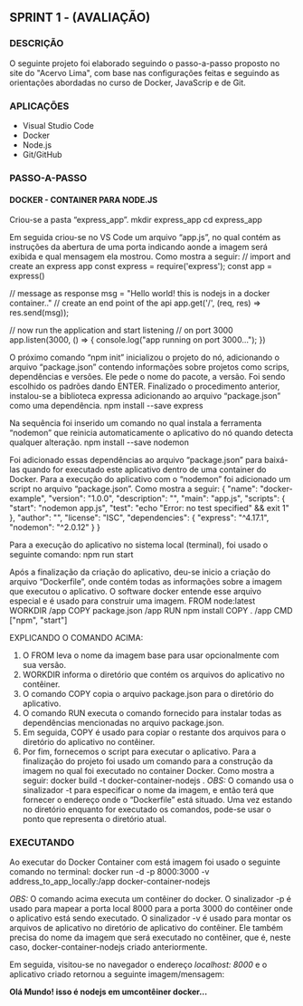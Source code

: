 
## **SPRINT 1 - (AVALIAÇÃO)**

### DESCRIÇÃO

O seguinte projeto foi elaborado seguindo o passo-a-passo proposto no site do "Acervo Lima", com base nas
configurações feitas e seguindo as orientações abordadas no curso de Docker, JavaScrip e de Git.

### APLICAÇÕES

* Visual Studio Code
* Docker
* Node.js
* Git/GitHub

### PASSO-A-PASSO
#### DOCKER - CONTAINER PARA NODE.JS

Criou-se a pasta “express_app”.
mkdir express_app
cd express_app

Em seguida criou-se no VS Code um arquivo “app.js”, no qual contém as instruções da abertura de uma porta indicando aonde a imagem será exibida e qual mensagem ela mostrou. Como mostra a seguir:
// import and create an express app
const express = require('express');
const app = express()
  
// message as response
msg = "Hello world! this is nodejs in a docker container.."
// create an end point of the api
app.get('/', (req, res) => res.send(msg));
  
// now run the application and start listening
// on port 3000
app.listen(3000, () => {
    console.log("app running on port 3000...");
})

O próximo comando “npm init” inicializou o projeto do nó, adicionando o arquivo “package.json” contendo informações sobre projetos como scrips, dependências e versões. Ele pede o nome do pacote, a versão. Foi sendo escolhido os padrões dando ENTER.
Finalizado o procedimento anterior, instalou-se a biblioteca expressa adicionando ao arquivo “package.json” como uma dependência.
npm install --save express

Na sequência foi inserido um comando no qual instala a ferramenta “nodemon” que reinicia automaticamente o aplicativo do nó quando detecta qualquer alteração.
npm install --save nodemon

Foi adicionado essas dependências ao arquivo “package.json” para baixá-las quando for executado este aplicativo dentro de uma container do Docker.
Para a execução do aplicativo com o “nodemon” foi adicionado um script no arquivo “package.json”. Como mostra a seguir:
{
  "name": "docker-example",
  "version": "1.0.0",
  "description": "",
  "main": "app.js",
  "scripts": {
    "start": "nodemon app.js",
    "test": "echo \"Error: no test specified\" && exit 1"
  },
  "author": "",
  "license": "ISC",
  "dependencies": {
    "express": "^4.17.1",
    "nodemon": "^2.0.12"
  }
}


Para a execução do aplicativo no sistema local (terminal), foi usado o seguinte comando:
npm run start

Após a finalização da criação do aplicativo, deu-se inicio a criação do arquivo “Dockerfile”, onde contém todas as informações sobre a imagem que executou o aplicativo. O software docker entende esse arquivo especial e é usado para construir uma imagem.
FROM node:latest
WORKDIR /app
COPY package.json /app
RUN npm install
COPY . /app
CMD ["npm", "start"]

EXPLICANDO O COMANDO ACIMA:
1.	O FROM leva o nome da imagem base para usar opcionalmente com sua versão.
2.	WORKDIR informa o diretório que contém os arquivos do aplicativo no contêiner.
3.	O comando COPY copia o arquivo package.json para o diretório do aplicativo.
4.	O comando RUN executa o comando fornecido para instalar todas as dependências mencionadas no arquivo package.json.
5.	Em seguida, COPY é usado para copiar o restante dos arquivos para o diretório do aplicativo no contêiner.
6.	Por fim, fornecemos o script para executar o aplicativo.
Para a finalização do projeto foi usado um comando para a construção da imagem no qual foi executado no container Docker. Como mostra a seguir:
docker build -t docker-container-nodejs .
*OBS:* O comando usa o sinalizador -t para especificar o nome da imagem, e então terá que fornecer o endereço onde o “Dockerfile” está situado. Uma vez estando no diretório enquanto for executado os comandos, pode-se usar o ponto que representa o diretório atual.
### EXECUTANDO
Ao executar do Docker Container com está imagem foi usado o seguinte comando no terminal:
docker run -d -p 8000:3000 -v address_to_app_locally:/app docker-container-nodejs

*OBS:* O comando acima executa um contêiner do docker. O sinalizador -p é usado para mapear a porta local 8000 para a porta 3000 do contêiner onde o aplicativo está sendo executado. O sinalizador -v é usado para montar os arquivos de aplicativo no diretório de aplicativo do contêiner. Ele também precisa do nome da imagem que será executado no contêiner, que é, neste caso, docker-container-nodejs criado anteriormente.

Em seguida, visitou-se no navegador o endereço *localhost: 8000* e o aplicativo criado retornou a seguinte imagem/mensagem:

**Olá Mundo! isso é nodejs em umcontêiner docker...**
